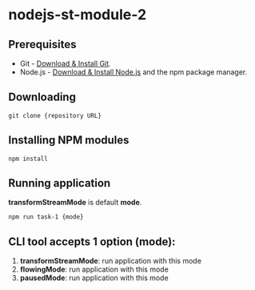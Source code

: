 # nodejs-st-module-2

## Prerequisites

- Git - [Download & Install Git](https://git-scm.com/downloads).
- Node.js - [Download & Install Node.js](https://nodejs.org/en/download/) and the npm package manager.

## Downloading

```
git clone {repository URL}
```

## Installing NPM modules

```
npm install
```

## Running application

**transformStreamMode** is default **mode**.

```
npm run task-1 {mode}

```

## CLI tool accepts 1 option (mode):

1.  **transformStreamMode**: run application with this mode
2.  **flowingMode**: run application with this mode
3.  **pausedMode**: run application with this mode

